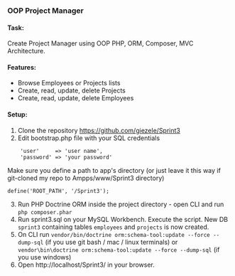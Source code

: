 ### OOP Project Manager

#### Task:
Create Project Manager using OOP PHP, ORM, Composer, MVC Architecture.

#### Features:
* Browse Employees or Projects lists
* Create, read, update, delete Projects
* Create, read, update, delete Employees

#### Setup:
1. Clone the repository https://github.com/giezele/Sprint3
2. Edit bootstrap.php file with your SQL credentials 
```
    'user'     => 'user name',
    'password' => 'your password'
```
Make sure you define a path to app's directory (or just leave it this way if git-cloned my repo to Ampps/www/Sprint3 directory)
```
define('ROOT_PATH', '/Sprint3');
``` 
3. Run PHP Doctrine ORM inside the project directory - open CLI and run `php composer.phar`
4. Run sprint3.sql on your MySQL Workbench. Execute the script. New DB `sprint3` containing tables `employees` and `projects` is now created.
5. On CLI run `vendor/bin/doctrine orm:schema-tool:update --force --dump-sql` (if you use git bash / mac / linux terminals) or `vendor\bin\doctrine orm:schema-tool:update --force --dump-sql` (if you use windows)
6. Open http://localhost/Sprint3/ in your browser.